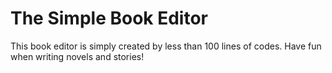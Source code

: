 # The Simple Book Editor

This book editor is simply created by less than 100 lines of codes. Have fun when writing novels and stories!
